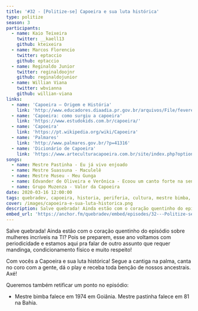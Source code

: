 ```yaml
---
title: '#32 - [Politize-se] Capoeira e sua luta histórica'
type: politize
season: 3
participants:
  - name: Kaio Teixeira
    twitter: __kaell13
    github: kteixeira
  - name: Marcos Florencio
    twitter: eptaccio
    github: eptaccio
  - name: Reginaldo Junior
    twitter: reginaldoojnr
    github: reginaldojunior
  - name: Willian Viana
    twitter: wbvianna
    github: willian-viana
links:
  - name: 'Capoeira – Origem e História'
    link: 'http://www.educadores.diaadia.pr.gov.br/arquivos/File/fevereiro2012/educacao_fisica_artigos/capoeira_origem_historia.pdf'
  - name: 'Capoeira: como surgiu a capoeira'
    link: 'https://www.estudokids.com.br/capoeira/'
  - name: 'Capoeira'
    link: 'https://pt.wikipedia.org/wiki/Capoeira'
  - name: 'Palmares'
    link: 'http://www.palmares.gov.br/?p=41316'  
  - name: 'Dicionário de Capoeira'
    link: 'https://www.arteculturacapoeira.com.br/site/index.php?option=com_content&view=article&id=102:dicionario&catid=57:dicionario-da-capoeira&Itemid=85'
songs:
  - name: Mestre Pastinha - Eu já vivo enjoado
  - name: Mestre Suassuna - Maculelê
  - name: Mestre Museu - Meu Gunga
  - name: Edvander de Oliveira e Verônica - Ecoou um canto forte na senzala
  - name: Grupo Muzenza - Valor da Capoeira
date: 2020-03-16 12:00:00
tags: quebradev, capoeira, historia, periferia, cultura, mestre bimba, mestre pastinha, besouro, candomble, umbanda
cover: /images/capoeira-e-sua-luta-historica.png
description: Salve quebrada! Ainda estão com o coração quentinho do episódio sobre mulheres incríveis na TI? Pois se preparem, esse ano voltamos com periodicidade e estamos aqui pra falar de outro assunto que requer mandinga, condicionamento físico e muito respeito!
embed_url: 'https://anchor.fm/quebradev/embed/episodes/32---Politize-se-Capoeira-e-sua-luta-histrica-eclvc2'
---
```


Salve quebrada! Ainda estão com o coração quentinho do episódio sobre mulheres incríveis na TI? Pois se preparem, esse ano voltamos com periodicidade e estamos aqui pra falar de outro assunto que requer mandinga, condicionamento físico e muito respeito!

Com vocês a Capoeira e sua luta histórica! Segue a cantiga na palma, canta no coro com a gente, dá o play e receba toda benção de nossos ancestrais. Axé! 

Queremos também retificar um ponto no episódio: 

- Mestre bimba falece em 1974 em Goiânia. Mestre pastinha falece em 81 na Bahia.